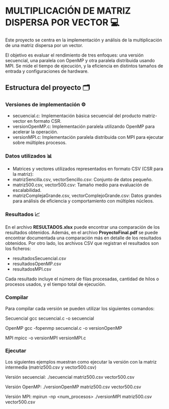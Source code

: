# MULTIPLICACIÓN DE MATRIZ DISPERSA POR VECTOR 💻

Este proyecto se centra en la implementación y análisis de la multiplicación de una matriz dispersa por un vector.

El objetivo es evaluar el rendimiento de tres enfoques: una versión secuencial, una paralela con OpenMP y otra paralela distribuida usando MPI. Se mide el tiempo de ejecución, y la eficiencia en distintos tamaños de entrada y configuraciones de hardware.

## Estructura del proyecto 🗂️
### Versiones de implementación ⚙️
- secuencial.c: Implementación básica secuencial del producto matriz-vector en formato CSR.
- versionOpenMP.c: Implementación paralela utilizando OpenMP para acelerar la operación.
- versionMPI.c: Implementación paralela distribuida con MPI para ejecutar sobre múltiples procesos.

### Datos utilizados 📊
- Matrices y vectores utilizados representados en formato CSV (CSR para la matriz):
- matrizSencilla.csv, vectorSencillo.csv: Conjunto de datos pequeño.
- matriz500.csv, vector500.csv: Tamaño medio para evaluación de escalabilidad.
- matrizComplejaGrande.csv, vectorComplejoGrande.csv: Datos grandes para análisis de eficiencia y comportamiento con múltiples núcleos.

### Resultados 📈
En el archivo **RESULTADOS.xlsx** puede encontrar una comparación de los resultados obtenidos. Además, en el archivo **ProyectoFinal.pdf** se puede encontrar documentada una comparación más en detalle de los resultados obtenidos.
Por otro lado, los archivos CSV que registran el resultados son los ficheros:

- resultadosSecuencial.csv
- resultadosOpenMP.csv
- resultadosMPI.csv

Cada resultado incluye el número de filas procesadas, cantidad de hilos o procesos usados, y el tiempo total de ejecución.

### Compilar 
Para compilar cada versión se pueden utilizar los siguientes comandos:

Secuencial
    gcc secuencial.c -o secuencial

OpenMP
    gcc -fopenmp secuencial.c -o versionOpenMP

MPI
    mpicc -o versionMPI versionMPI.c

### Ejecutar 
Los siguientes ejemplos muestran como ejecutar la versión con la matriz intermedia (matriz500.csv y vector500.csv)

Versión secuencial:
    ./secuencial matriz500.csv vector500.csv

Versión OpenMP:
    ./versionOpenMP matriz500.csv vector500.csv

Versión MPI:
    mpirun -np <num_procesos> ./versionMPI matriz500.csv vector500.csv
